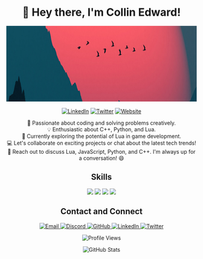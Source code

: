<!-- Header -->
<h1 align="center">👋 Hey there, I'm Collin Edward!</h1>

<!-- Profile Image -->
<p align="center">
  <img src="1400x300.jpg" alt="Profile Image" width="1400" height="200">
</p>

<!-- Social and Website Links -->
<p align="center">
  <a href="https://www.linkedin.com/in/collinedward"><img src="https://img.shields.io/badge/-LinkedIn-blue?style=for-the-badge&logo=linkedin&logoColor=white" alt="LinkedIn"></a>
  <a href="https://twitter.com/CollinEdward"><img src="https://img.shields.io/badge/-Twitter-blue?style=for-the-badge&logo=twitter&logoColor=white" alt="Twitter"></a>
  <a href="https://collinedward.dev"><img src="https://img.shields.io/badge/-Website-black?style=for-the-badge&logo=dev.to&logoColor=white" alt="Website"></a>
</p>

<!-- Profile Summary -->
<p align="center">
  🚀 Passionate about coding and solving problems creatively. <br>
  💡 Enthusiastic about C++, Python, and Lua. <br>
  🌱 Currently exploring the potential of Lua in game development. <br>
  💻 Let's collaborate on exciting projects or chat about the latest tech trends! <br>
  💬 Reach out to discuss Lua, JavaScript, Python, and C++. I'm always up for a conversation! 😄
</p>

<!-- Skills -->
<h2 align="center">Skills</h2>
<p align="center">
  <img src="https://img.shields.io/badge/-Python-3776AB?style=for-the-badge&logo=python&logoColor=white">
  <img src="https://img.shields.io/badge/-C++-00599C?style=for-the-badge&logo=c%2B%2B&logoColor=white">
  <img src="https://img.shields.io/badge/-Lua-2C2D72?style=for-the-badge&logo=lua&logoColor=white">
  <img src="https://img.shields.io/badge/-JavaScript-F7DF1E?style=for-the-badge&logo=javascript&logoColor=white">
</p>

<!-- Contact and Connect -->
<h2 align="center">Contact and Connect</h2>
<p align="center">
  <a href="mailto:manorengaard@gmail.com">
    <img src="https://img.shields.io/badge/-Email-D14836?style=for-the-badge&logo=gmail&logoColor=white" alt="Email">
  </a>
  <a href="https://discord.gg/DeY3DsqWd8">
    <img src="https://img.shields.io/badge/-Discord-5865F2?style=for-the-badge&logo=discord&logoColor=white" alt="Discord">
  </a>
  <a href="https://www.github.com/CollinEdward">
    <img src="https://img.shields.io/badge/-GitHub-181717?style=for-the-badge&logo=github&logoColor=white" alt="GitHub">
  </a>
  <a href="https://www.linkedin.com/in/error">
    <img src="https://img.shields.io/badge/-LinkedIn-0A66C2?style=for-the-badge&logo=linkedin&logoColor=white" alt="LinkedIn">
  </a>
  <a href="https://twitter.com/cstanleye">
    <img src="https://img.shields.io/badge/-Twitter-1DA1F2?style=for-the-badge&logo=twitter&logoColor=white" alt="Twitter">
  </a>
</p>

<!-- Profile Views -->
<p align="center">
  <img src="https://gpvc.arturio.dev/CollinEdward" alt="Profile Views">
</p>

<!-- GitHub Stats -->
<p align="center">
  <img src="https://github-readme-stats.vercel.app/api?username=CollinEdward&show_icons=true&theme=dark" alt="GitHub Stats">
</p>
